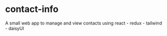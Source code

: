 # contact-info
A small web app to manage and view contacts using react - redux - tailwind - daisyUI
